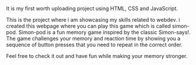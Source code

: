 It is my first worth uploading project using HTML, CSS and JavaScript. 

This is the project where i am showcasing my skills related to webdev. i created this webpage where you can play this game which is called simon-pod. 
Simon-pod is a fun memory game inspired by the classic Simon-says!. The game challenges your memory and reaction time by showing you a sequence of button presses that you need to repeat in the correct order.

Feel free to check it out and have fun while making your memory stronger.
